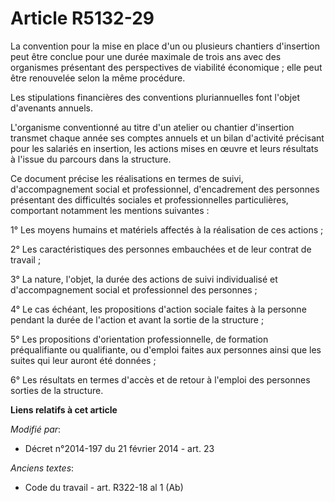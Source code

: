 # Article R5132-29

La convention pour la mise en place d'un ou plusieurs chantiers d'insertion peut être conclue pour une durée maximale de
trois ans avec des organismes présentant des perspectives de viabilité économique ; elle peut être renouvelée selon la même
procédure. 

Les stipulations financières des conventions pluriannuelles font l'objet d'avenants annuels. 

L'organisme conventionné au titre d'un atelier ou chantier d'insertion transmet chaque année ses comptes annuels et un bilan
d'activité précisant pour les salariés en insertion, les actions mises en œuvre et leurs résultats à l'issue du parcours dans
la structure. 

Ce document précise les réalisations en termes de suivi, d'accompagnement social et professionnel, d'encadrement des
personnes présentant des difficultés sociales et professionnelles particulières, comportant notamment les mentions
suivantes : 

1° Les moyens humains et matériels affectés à la réalisation de ces actions ; 

2° Les caractéristiques des personnes embauchées et de leur contrat de travail ; 

3° La nature, l'objet, la durée des actions de suivi individualisé et d'accompagnement social et professionnel des
personnes ; 

4° Le cas échéant, les propositions d'action sociale faites à la personne pendant la durée de l'action et avant la sortie de
la structure ; 

5° Les propositions d'orientation professionnelle, de formation préqualifiante ou qualifiante, ou d'emploi faites aux
personnes ainsi que les suites qui leur auront été données ; 

6° Les résultats en termes d'accès et de retour à l'emploi des personnes sorties de la structure.

**Liens relatifs à cet article**

_Modifié par_:

  - Décret n°2014-197 du 21 février 2014 - art. 23

_Anciens textes_:

  - Code du travail - art. R322-18 al 1 (Ab)
